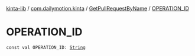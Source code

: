 [kinta-lib](../../index.md) / [com.dailymotion.kinta](../index.md) / [GetPullRequestByName](index.md) / [OPERATION_ID](./-o-p-e-r-a-t-i-o-n_-i-d.md)

# OPERATION_ID

`const val OPERATION_ID: `[`String`](https://kotlinlang.org/api/latest/jvm/stdlib/kotlin/-string/index.html)